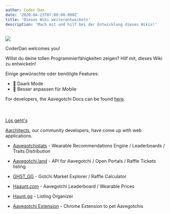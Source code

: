 ```yaml
---
author: Coder Dan
date: '2020-04-23T07:00:00.000Z'
title: 'Dieses Wiki weiterentwickeln'
description: 'Mach mit und hilf bei der Entwicklung dieses Wikis!'
---
```


<div class="headerImageContainer">
<img class="headerImage" src="/developers/codergotchi.png">
<p class="headerImageText">CoderDan welcomes you!</p>
</div>

Willst du deine tollen Programmierfähigkeiten zeigen? Hilf mit, dieses Wiki zu entwickeln!

Einige gewünschte oder benötigte Features:

* 🌃 Daark Mode
* 📱 Besser anpassen für Mobile

For developers, the Aavegotchi Docs can be found [here](https://docs.aavegotchi.com/).

<div style="margin-top:50px;"></div>

<a class="button-default" href="https://github.com/aavegotchi/aavegotchi-wiki" target="_blank">Los geht's</a>

[Aarchitects](/aarchitect), our community developers, have come up with web applications.

* [Aavegotchistats](https://aavegotchistats.com/) - Wearable Recommendations Engine / Leaderboards / Traits Distribution

* [Aavegotchi.land](https://aavegotchi.land/) - API for Aavegotchi / Open Portals / Raffle Tickets listing

* [GHST_GG](https://ghst.gg/) - Gotchi Market Explorer / Raffle Calculator

* [Haaunt.com](https://haaunt.com/) - Aavegotchi Leaderboard / Wearable Prices

* [Haunt.gg](https://haunt.gg/) - Listing Organizer

* [Aavegotchi Extension](https://chrome.google.com/webstore/detail/aavegotchi-extension/ibggmlahcckfbcghmbnbdmkmolmaejfc) - Chrome Extension to pet Aavegotchis